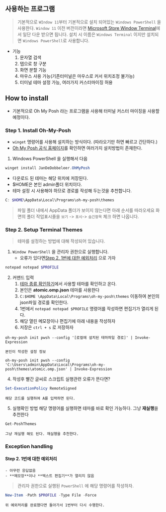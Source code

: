 ## 사용하는 프로그램
> 기본적으로 `WIndow 11`부터 기본적으로 설치 되어있는 `Windows PowerShell` 을 사용한다.
> `Window 11` 이전 버전이라면 [Microsoft Store Window Terminal](https://www.microsoft.com/store/productId/9N0DX20HK701?ocid=pdpshare)에서 일단 다운 받으면 됩니다.
> 설치 시  이름은 `Windows Terminal` 이지만 설치되면 `Windows PowerShell`로 사용합니다.

- 기능
	1. 문자열 검색
	2. 탭으로 창 구분
	3. 화면 분할 기능
	4. 마우스 사용 가능(기존터미널은 마우스로 커서 위치조정 불가능)
	5. 터미널 테마 설정 가능, 여러가지 커스터마이징 허용

## How to install
- 기본적으로 Oh My Posh 라는 프로그램을 사용해 터미널 커스터 마이징을 사용할 예정이다.

### Step 1. Install Oh-My-Posh 
- `winget` 명령어를 사용해 설치하는 방식이다. (따라오기만 하면 빠르고 간단하다.)
- [Oh My Posh 공식 홈페이지](https://ohmyposh.dev/docs)를 확인하면 여러가지 설치방법이 존재한다.

1. Windows PowerShell 을 실행해서 다음
```PowerShell
winget install JanDeDobbeleer.OhMyPosh
```

- 다운로드 된 테마는 해당 위치에 저장된다.
- $HOME은 본인 admin폴더 위치이다.
- 테마 설정 시 사용해야 하므로 경로를 작성해 두는것을 추천합니다.
```PowerShell
C: $HOME\AppData\Local\Programs\oh-my-posh\themes
```
> 파일 폴더 내에서 AppData 폴더가 보이지 않는다면 아래 순서를 따라오세요
> 화면의 폴더 작업표시줄을  `보기` -> `표시`-> `숨긴항목` 체크 하면 나옵니다.

### Step 2. Setup Terminal Themes
> 테마를 설정하는 방법에 대해 작성되어 있습니다.

1. `Window PowerShell` 을 관리자 권한으로 실행합니다.
	- 오류가 있다면[Step 2. 1번에 대한 예외처리](#step-2-1번에-대한-예외처리) 으로 가자
```PowerShell
notepad notepad $PROFILE
```


2. 커맨드 입력
	1. [테마 종류 확인하기](https://ohmyposh.dev/docs/themes)에서 사용할 테마를 확인하고 온다.
	2. 본인은 **atomic.omp.json** 테마를 사용한다
	3. `C:$HOME \AppData\Local\Programs\oh-my-posh\themes`  이동하여 본인의 json파일 경로를 확인한다.
	4. 1번에서 `notepad notepad $PROFILE` 명령어를 작성하면 편집기가 열리게 된다.
	5. 해당 열린 메모장이나 편집기에 아래 내용을 작성하자
	6. 저장은 `ctrl + s` 로 저장하자
```text
oh-my-posh init pwsh --config '[로컬에 설치된 테마파일 경로]' | Invoke-Expression
```

	본인이 작성한 설정 정보
```text
oh-my-posh init pwsh --config 'C:\Users\admin\AppData\Local\Programs\oh-my-posh\themes\atomic.omp.json' | Invoke-Expression
```

4. 작성후 빨간 글씨로 스크립트 실행관련 오류가 뜬다면?
```PowerShell
Set-ExecutionPolicy RemoteSigned
```
	해당 코드를 실행하여 A를 입력하면 된다.

5. 실행확인 방법
	해당 명령어를 실행하면 테마를 바로 확인 가능하다.
	그냥 **재실행**을 추천한다
```PowerShell
Get-PoshThemes
```
	그냥 재실행 해도 된다. 재실행을 추천한다.

### Exception handling
#### Step 2. 1번에 대한 예외처리
	- 아무런 응답없음
	- **메모장**이나 **텍스트 편집기**가 열리지 않음
> 관리자 권한으로 실행된 `PowerShell` 에 해당 명령어를 작성하자.
```PowerShell
New-Item -Path $PROFILE -Type File -Force
```
	위 예외처리를 완료했다면 돌아가서 1번부터 다시 수행한다.
